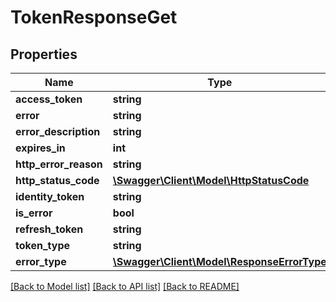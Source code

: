 # TokenResponseGet

## Properties
Name | Type | Description | Notes
------------ | ------------- | ------------- | -------------
**access_token** | **string** |  | [optional] 
**error** | **string** |  | [optional] 
**error_description** | **string** |  | [optional] 
**expires_in** | **int** |  | 
**http_error_reason** | **string** |  | [optional] 
**http_status_code** | [**\Swagger\Client\Model\HttpStatusCode**](HttpStatusCode.md) |  | 
**identity_token** | **string** |  | [optional] 
**is_error** | **bool** |  | 
**refresh_token** | **string** |  | [optional] 
**token_type** | **string** |  | [optional] 
**error_type** | [**\Swagger\Client\Model\ResponseErrorType**](ResponseErrorType.md) |  | 

[[Back to Model list]](../README.md#documentation-for-models) [[Back to API list]](../README.md#documentation-for-api-endpoints) [[Back to README]](../README.md)


